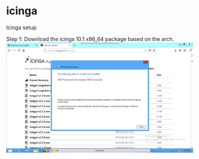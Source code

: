 # icinga
Icinga setup

Step 1: Download the icinga 10.1 x86_64 package based on the arch.
<img src="images/1.png" width="500px">
